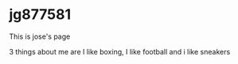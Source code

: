 # jg877581


This is jose's page 
 
 3 things about me are I like boxing, I like football and i like sneakers
